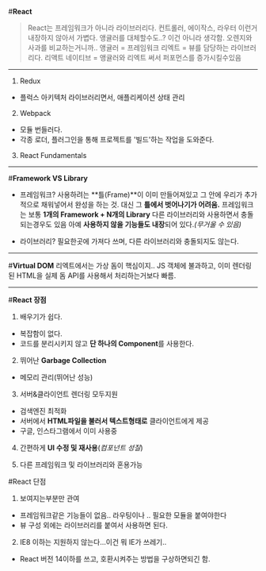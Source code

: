 #**React**


> React는 프레임워크가 아니라 라이브러리다. 컨트롤러, 에이작스, 라우터 이런거 내장하지 않아서 가볍다.
> 앵귤러를 대체할수도..? 이건 아니라 생각함. 오렌지와 사과를 비교하는거니까..
> 앵귤러 = 프레임워크 리엑트 = 뷰를 담당하는
> 라이브러리다. 리액트 네이티브 = 앵귤러와 리엑트 써서 퍼포먼스를 증가시킬수있음


---



1. Redux
- 플럭스 아키텍처 라이브러리면서, 애플리케이션 상태 관리

2. Webpack
- 모듈 번들러다.
- 각종 로더, 플러그인을 통해 프로젝트를 '빌드'하는 작업을 도와준다.

3. React Fundamentals



---


#**Framework VS Library**

- 프레임워크?
 사용하려는 **틀(Frame)**이 이미 만들어져있고
 그 안에 우리가 추가적으로 채워넣어서 완성을 하는 것.
대신 그 **틀에서 벗어나기가 어려움.**
프레임워크는 보통 **1개의 Framework + N개의 Library**
다른 라이브러리와 사용하면서 충돌되는경우도 있음
아예 **사용하지 않을 기능들도 내장**되어 있다.*(무거울 수 있음)*

- 라이브러리?
필요한곳에 가져다 쓰며, 다른 라이브러리와 충돌되지도 않는다.

---


#**Virtual DOM**
리엑트에서는 가상 돔이 핵심이지..
JS 객체에 불과하고, 이미 렌더링된 HTML을 실제 돔 API를 사용해서 처리하는거보다 빠름.


---

#**React 장점**

1. 배우기가 쉽다.
- 복잡함이 없다.
- 코드를 분리시키지 않고 **단 하나의 Component**를 사용한다.

2. 뛰어난 **Garbage Collection**
- 메모리 관리(뛰어난 성능)

3.  서버&클라이언트 렌더링 모두지원
- 검색엔진 최적화
- 서버에서 **HTML파일을 불러서 텍스트형태로** 클라이언트에게 제공
- 구글, 인스타그램에서 이미 사용중

4.  간편하게 **UI 수정 및 재사용**(*컴포넌트 성질*)

5.  다른 프레임워크 및 라이브러리와 혼용가능


#React 단점

1.  보여지는부분만 관여
- 프레임워크같은 기능들이 없음.. 라우팅이나 .. 필요한 모듈을 붙여야한다
- 뷰 구성 외에는 라이브러리를 붙여서 사용하면 된다.

2.  IE8 이하는 지원하지 않는다...이건 뭐 IE가 쓰레기..
- React 버전 14이하를 쓰고, 호환시켜주는 방법을 구상하면되긴 함.

